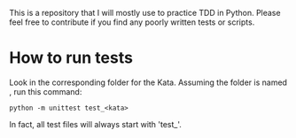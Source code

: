 This is a repository that I will mostly use to practice TDD in Python. Please feel free to contribute if you find any poorly written tests or scripts.

# How to run tests

Look in the corresponding folder for the Kata. Assuming the folder is named <kata>, run this command:

    python -m unittest test_<kata>

In fact, all test files will always start with 'test_'.